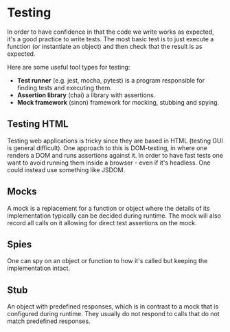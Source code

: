# Testing

In order to have confidence in that the code we write works as expected, it's a
good practice to write tests. The most basic test is to just execute a function
(or instantiate an object) and then check that the result is as expected.

Here are some useful tool types for testing:

- **Test runner** (e.g. jest, mocha, pytest) is a program responsible for
  finding tests and executing them.
- **Assertion library** (chai) a library with assertions.
- **Mock framework** (sinon) framework for mocking, stubbing and spying.

## Testing HTML

Testing web applications is tricky since they are based in HTML (testing GUI is
general difficult). One approach to this is DOM-testing, in where one renders a
DOM and runs assertions against it. In order to have fast tests one want to
avoid running them inside a browser - even if it's headless. One could instead
use something like JSDOM.

## Mocks

A mock is a replacement for a function or object where the details of its
implementation typically can be decided during runtime. The mock will also
record all calls on it allowing for direct test assertions on the mock.

## Spies

One can spy on an object or function to how it's called but keeping the
implementation intact.

## Stub

An object with predefined responses, which is in contrast to a mock that is
configured during runtime. They usually do not respond to calls that do not
match predefined responses.
